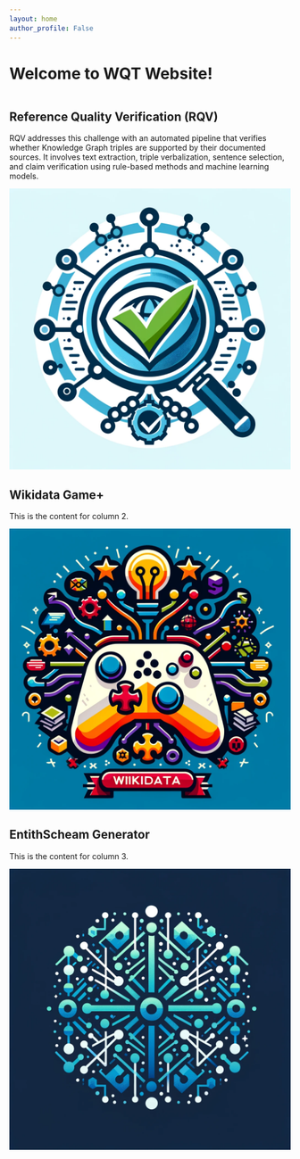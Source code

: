 ```yaml
---
layout: home
author_profile: False
---
```


# Welcome to WQT Website!

<div class="row">
  <div class="column">
    <h2>Reference Quality Verification (RQV)</h2>
    <div class="content">
      <p>RQV addresses this challenge with an automated pipeline that verifies whether Knowledge Graph triples are supported by their documented sources. It involves text extraction, triple verbalization, sentence selection, and claim verification using rule-based methods and machine learning models. </p>
      <img src="/assets/images/logo_RQV.jpg" alt="logo-RQV">
    </div>
  </div>
  
  <div class="column">
    <h2>Wikidata Game+</h2>
    <p>This is the content for column 2.</p>
    <img src="/assets/images/logo_wikidatagame+.webp" alt="logo-WGP">
  </div>
  
  <div class="column">
    <h2>EntithScheam Generator</h2>
    <p>This is the content for column 3.</p>
    <img src="/assets/images/logo_EntitySchemaGenerator.webp" alt="logo-ESG">
  </div>
</div>
